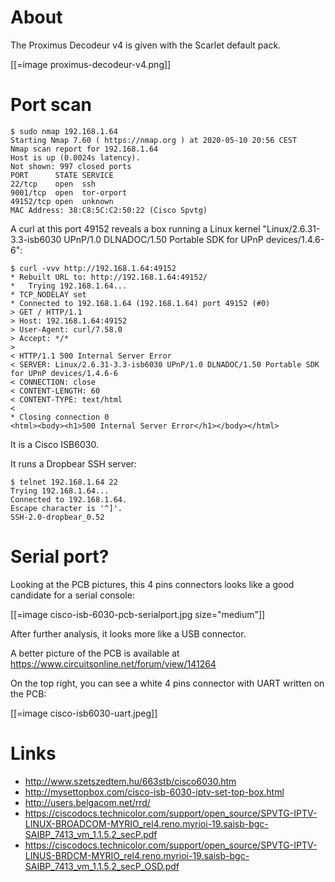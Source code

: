 # About


The Proximus Decodeur v4 is given with the Scarlet default pack.

[[=image proximus-decodeur-v4.png]]

# Port scan



    $ sudo nmap 192.168.1.64
    Starting Nmap 7.60 ( https://nmap.org ) at 2020-05-10 20:56 CEST
    Nmap scan report for 192.168.1.64
    Host is up (0.0024s latency).
    Not shown: 997 closed ports
    PORT      STATE SERVICE
    22/tcp    open  ssh
    9001/tcp  open  tor-orport
    49152/tcp open  unknown
    MAC Address: 38:C8:5C:C2:50:22 (Cisco Spvtg)


A curl at this port 49152 reveals a box running a Linux kernel "Linux/2.6.31-3.3-isb6030 UPnP/1.0 DLNADOC/1.50 Portable SDK for UPnP devices/1.4.6-6":


    $ curl -vvv http://192.168.1.64:49152
    * Rebuilt URL to: http://192.168.1.64:49152/
    *   Trying 192.168.1.64...
    * TCP_NODELAY set
    * Connected to 192.168.1.64 (192.168.1.64) port 49152 (#0)
    > GET / HTTP/1.1
    > Host: 192.168.1.64:49152
    > User-Agent: curl/7.58.0
    > Accept: */*
    > 
    < HTTP/1.1 500 Internal Server Error
    < SERVER: Linux/2.6.31-3.3-isb6030 UPnP/1.0 DLNADOC/1.50 Portable SDK for UPnP devices/1.4.6-6
    < CONNECTION: close
    < CONTENT-LENGTH: 60
    < CONTENT-TYPE: text/html
    < 
    * Closing connection 0
    <html><body><h1>500 Internal Server Error</h1></body></html>


It is a Cisco ISB6030.

It runs a Dropbear SSH server:


    $ telnet 192.168.1.64 22
    Trying 192.168.1.64...
    Connected to 192.168.1.64.
    Escape character is '^]'.
    SSH-2.0-dropbear_0.52


# Serial port?


Looking at the PCB pictures, this 4 pins connectors looks like a good candidate for a serial console:

[[=image cisco-isb-6030-pcb-serialport.jpg size="medium"]]

After further analysis, it looks more like a USB connector.

A better picture of the PCB is available at <https://www.circuitsonline.net/forum/view/141264>  

On the top right, you can see a white 4 pins connector with UART written on the PCB:

[[=image cisco-isb6030-uart.jpeg]]

# Links


* <http://www.szetszedtem.hu/663stb/cisco6030.htm>  
* <http://mysettopbox.com/cisco-isb-6030-iptv-set-top-box.html>  
* <http://users.belgacom.net/rrd/>  
* <https://ciscodocs.technicolor.com/support/open_source/SPVTG-IPTV-LINUX-BROADCOM-MYRIO_rel4.reno.myrioi-19.saisb-bgc-SAIBP_7413_vm_1.1.5.2_secP.pdf>  
* <https://ciscodocs.technicolor.com/support/open_source/SPVTG-IPTV-LINUS-BRDCM-MYRIO_rel4.reno.myrioi-19.saisb-bgc-SAIBP_7413_vm_1.1.5.2_secP_OSD.pdf>  